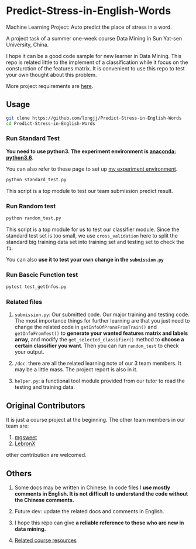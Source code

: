 # Predict-Stress-in-English-Words
Machine Learning Project: Auto predict the place of stress in a word.

A project task of a summer one-week course Data Mining in Sun Yat-sen University, China.

I hope it can be a good code sample for new learner in Data Mining. This repo is related little to the implement of a classification while it focus on the consturction of the features matrix. It is convenient to use this repo to test your own thought about this problem.

More project requirements are [here](https://github.com/longjj/Predict-Stress-in-English-Words/blob/master/Project.ipynb).

## Usage

```bash
git clone https://github.com/longjj/Predict-Stress-in-English-Words
cd Predict-Stress-in-English-Words
```

### Run Standard Test

**You need to use python3. The experiment environment is [anaconda: python3.6](https://www.continuum.io/downloads)**.

You can also refer to these page to set up [my experiment environment](https://github.com/longjj/sysu-dm-summer/blob/master/0.self-evaluation/L0.python3-and-jupyter.ipynb).


```python
python standard_test.py
```

This script is a top module to test our team submission predict result.

### Run Random test


```python
python random_test.py
```

This script is a top module for us to test our classifier module.
Since the standard test set is too small, we use `cross_validation` here to split the standard big training data set into training set and testing set to check the `f1`.

You can also **use it to test your own change in the `submission.py`**

### Run Bascic Function test

```python
pytest test_getInfos.py
```

### Related files

1. `submission.py`: Our submitted code. Our major training and testing code. The most importance things for further learning are that you just need to change the related code in `getInfoOfPronsFromTrain()` and `getInfoFromTest()` to **generate your wanted features matrix and labels array**, and modify the `get_selected_classifier()` method to **choose a certain classifier you want**. Then you can run `random_test` to check your output.

2. `/doc`: there are all the related learning note of our 3 team members. It may be a little mass. The project report is also in it.
3. `helper.py`: a functional tool module provided from our tutor to read the testing and training data.

## Original Contributors

It is just a course project at the beginning.
The other team members in our team are:
1. [mgsweet](https://github.com/mgsweet)
2. [LebronX](https://github.com/LebronX)

other contribution are welcomed.

## Others

1. Some docs may be written in Chinese. In code files I **use mostly comments in English. It is not difficult to understand the code without the Chinese comments.**

2. Future dev: update the related docs and comments in English.
3. I hope this repo can give **a reliable reference to those who are new in data mining.**
4. [Related course resources](https://github.com/longjj/sysu-dm-summer)
